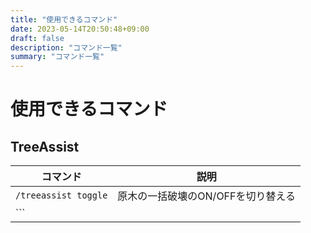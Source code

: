 ```yaml
---
title: "使用できるコマンド"
date: 2023-05-14T20:50:48+09:00
draft: false
description: "コマンド一覧"
summary: "コマンド一覧"
---
```


# 使用できるコマンド

## TreeAssist
|コマンド|説明|
|----|----|
|```/treeassist toggle```|原木の一括破壊のON/OFFを切り替える|
|```